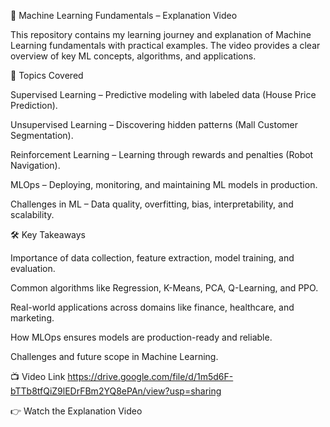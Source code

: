 📘 Machine Learning Fundamentals – Explanation Video

This repository contains my learning journey and explanation of Machine Learning fundamentals with practical examples. The video provides a clear overview of key ML concepts, algorithms, and applications.

🎯 Topics Covered

Supervised Learning – Predictive modeling with labeled data (House Price Prediction).

Unsupervised Learning – Discovering hidden patterns (Mall Customer Segmentation).

Reinforcement Learning – Learning through rewards and penalties (Robot Navigation).

MLOps – Deploying, monitoring, and maintaining ML models in production.

Challenges in ML – Data quality, overfitting, bias, interpretability, and scalability.

🛠️ Key Takeaways

Importance of data collection, feature extraction, model training, and evaluation.

Common algorithms like Regression, K-Means, PCA, Q-Learning, and PPO.

Real-world applications across domains like finance, healthcare, and marketing.

How MLOps ensures models are production-ready and reliable.

Challenges and future scope in Machine Learning.

📺 Video Link
https://drive.google.com/file/d/1m5d6F-bTTb8tfQiZ9lEDrFBm2YQ8ePAn/view?usp=sharing

👉 Watch the Explanation Video
